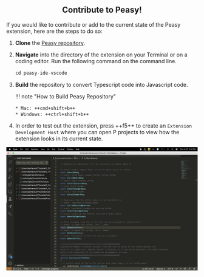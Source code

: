 <style>
  .md-typeset h1,
  .md-content__button {
    display: none;
  }
  
</style>

<div align="center">
  <h2>Contribute to Peasy!</h2>
</div>

If you would like to contribute or add to the current state of the Peasy extension, here are the steps to do so:

1.  **Clone** the [Peasy repository](https://github.com/p-org/peasy-ide-vscode).

2.  **Navigate** into the directory of the extension on your Terminal or on a coding editor. Run the following command on the command line.

    ```c
    cd peasy-ide-vscode
    ```

3.  **Build** the repository to convert Typescript code into Javascript code.

    !!! note "How to Build Peasy Repository"

        * Mac: ++cmd+shift+b++
        * Windows: ++ctrl+shift+b++

4.  In order to test out the extension, press ++f5++ to create an `Extension Development Host` where you can open P projects to view how the extension looks in its current state.

![Extension Dev Host](images/extension_host.png)
